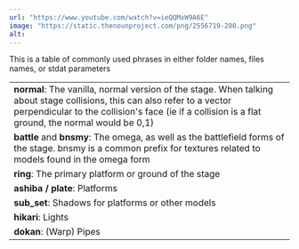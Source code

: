 ```yaml
---
url: "https://www.youtube.com/watch?v=ieQQMxW9A6E"
image: "https://static.thenounproject.com/png/2556719-200.png"
alt: 
---
```


This is a table of commonly used phrases in either folder names, files names, or stdat parameters

| |
| :- | 
| **normal**: The vanilla, normal version of the stage. When talking about stage collisions, this can also refer to a vector perpendicular to the collision's face (ie if a collision is a flat ground, the normal would be 0,1)  |
| **battle** and **bnsmy**: The omega, as well as the battlefield forms of the stage. bnsmy is a common prefix for textures related to models found in the omega form |
| **ring**: The primary platform or ground of the stage |
| **ashiba / plate**: Platforms |
| **sub_set**: Shadows for platforms or other models |
| **hikari**: Lights |
| **dokan**: (Warp) Pipes |